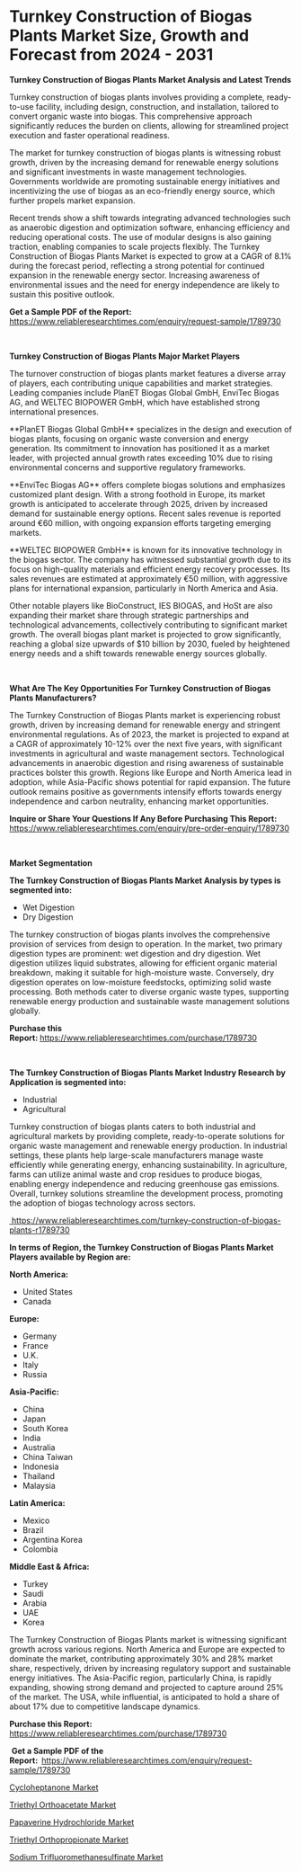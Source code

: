 <p><h1>Turnkey Construction of Biogas Plants Market Size, Growth and Forecast from 2024 - 2031</h1></p><p><strong>Turnkey Construction of Biogas Plants Market Analysis and Latest Trends</strong></p>
<p><p>Turnkey construction of biogas plants involves providing a complete, ready-to-use facility, including design, construction, and installation, tailored to convert organic waste into biogas. This comprehensive approach significantly reduces the burden on clients, allowing for streamlined project execution and faster operational readiness.</p><p>The market for turnkey construction of biogas plants is witnessing robust growth, driven by the increasing demand for renewable energy solutions and significant investments in waste management technologies. Governments worldwide are promoting sustainable energy initiatives and incentivizing the use of biogas as an eco-friendly energy source, which further propels market expansion.</p><p>Recent trends show a shift towards integrating advanced technologies such as anaerobic digestion and optimization software, enhancing efficiency and reducing operational costs. The use of modular designs is also gaining traction, enabling companies to scale projects flexibly. The Turnkey Construction of Biogas Plants Market is expected to grow at a CAGR of 8.1% during the forecast period, reflecting a strong potential for continued expansion in the renewable energy sector. Increasing awareness of environmental issues and the need for energy independence are likely to sustain this positive outlook.</p></p>
<p><strong>Get a Sample PDF of the Report:&nbsp;</strong> <a href="https://www.reliableresearchtimes.com/enquiry/request-sample/1789730?utm_campaign=1393&utm_medium=2&utm_source=Github&utm_content=ia&utm_term=09102024&utm_id=turnkey-construction-of-biogas-plants">https://www.reliableresearchtimes.com/enquiry/request-sample/1789730</a></p>
<p>&nbsp;</p>
<p><strong>Turnkey Construction of Biogas Plants Major Market Players</strong></p>
<p><p>The turnover construction of biogas plants market features a diverse array of players, each contributing unique capabilities and market strategies. Leading companies include PlanET Biogas Global GmbH, EnviTec Biogas AG, and WELTEC BIOPOWER GmbH, which have established strong international presences.</p><p>**PlanET Biogas Global GmbH** specializes in the design and execution of biogas plants, focusing on organic waste conversion and energy generation. Its commitment to innovation has positioned it as a market leader, with projected annual growth rates exceeding 10% due to rising environmental concerns and supportive regulatory frameworks.</p><p>**EnviTec Biogas AG** offers complete biogas solutions and emphasizes customized plant design. With a strong foothold in Europe, its market growth is anticipated to accelerate through 2025, driven by increased demand for sustainable energy options. Recent sales revenue is reported around €60 million, with ongoing expansion efforts targeting emerging markets.</p><p>**WELTEC BIOPOWER GmbH** is known for its innovative technology in the biogas sector. The company has witnessed substantial growth due to its focus on high-quality materials and efficient energy recovery processes. Its sales revenues are estimated at approximately €50 million, with aggressive plans for international expansion, particularly in North America and Asia.</p><p>Other notable players like BioConstruct, IES BIOGAS, and HoSt are also expanding their market share through strategic partnerships and technological advancements, collectively contributing to significant market growth. The overall biogas plant market is projected to grow significantly, reaching a global size upwards of $10 billion by 2030, fueled by heightened energy needs and a shift towards renewable energy sources globally.</p></p>
<p>&nbsp;</p>
<p><strong>What Are The Key Opportunities For Turnkey Construction of Biogas Plants Manufacturers?</strong></p>
<p><p>The Turnkey Construction of Biogas Plants market is experiencing robust growth, driven by increasing demand for renewable energy and stringent environmental regulations. As of 2023, the market is projected to expand at a CAGR of approximately 10-12% over the next five years, with significant investments in agricultural and waste management sectors. Technological advancements in anaerobic digestion and rising awareness of sustainable practices bolster this growth. Regions like Europe and North America lead in adoption, while Asia-Pacific shows potential for rapid expansion. The future outlook remains positive as governments intensify efforts towards energy independence and carbon neutrality, enhancing market opportunities.</p></p>
<p><strong>Inquire or Share Your Questions If Any Before Purchasing This Report:</strong> <a href="https://www.reliableresearchtimes.com/enquiry/pre-order-enquiry/1789730?utm_campaign=1393&utm_medium=2&utm_source=Github&utm_content=ia&utm_term=09102024&utm_id=turnkey-construction-of-biogas-plants">https://www.reliableresearchtimes.com/enquiry/pre-order-enquiry/1789730</a></p>
<p>&nbsp;</p>
<p><strong>Market Segmentation</strong></p>
<p><strong>The Turnkey Construction of Biogas Plants Market Analysis by types is segmented into:</strong></p>
<p><ul><li>Wet Digestion</li><li>Dry Digestion</li></ul></p>
<p><p>The turnkey construction of biogas plants involves the comprehensive provision of services from design to operation. In the market, two primary digestion types are prominent: wet digestion and dry digestion. Wet digestion utilizes liquid substrates, allowing for efficient organic material breakdown, making it suitable for high-moisture waste. Conversely, dry digestion operates on low-moisture feedstocks, optimizing solid waste processing. Both methods cater to diverse organic waste types, supporting renewable energy production and sustainable waste management solutions globally.</p></p>
<p><strong>Purchase this Report:&nbsp;</strong><a href="https://www.reliableresearchtimes.com/purchase/1789730?utm_campaign=1393&utm_medium=2&utm_source=Github&utm_content=ia&utm_term=09102024&utm_id=turnkey-construction-of-biogas-plants">https://www.reliableresearchtimes.com/purchase/1789730</a></p>
<p>&nbsp;</p>
<p><strong>The Turnkey Construction of Biogas Plants Market Industry Research by Application is segmented into:</strong></p>
<p><ul><li>Industrial</li><li>Agricultural</li></ul></p>
<p><p>Turnkey construction of biogas plants caters to both industrial and agricultural markets by providing complete, ready-to-operate solutions for organic waste management and renewable energy production. In industrial settings, these plants help large-scale manufacturers manage waste efficiently while generating energy, enhancing sustainability. In agriculture, farms can utilize animal waste and crop residues to produce biogas, enabling energy independence and reducing greenhouse gas emissions. Overall, turnkey solutions streamline the development process, promoting the adoption of biogas technology across sectors.</p></p>
<p><a href="https://www.reliableresearchtimes.com/turnkey-construction-of-biogas-plants-r1789730?utm_campaign=1393&utm_medium=2&utm_source=Github&utm_content=ia&utm_term=09102024&utm_id=turnkey-construction-of-biogas-plants">&nbsp;https://www.reliableresearchtimes.com/turnkey-construction-of-biogas-plants-r1789730</a></p>
<p><strong>In terms of Region, the Turnkey Construction of Biogas Plants Market Players available by Region are:</strong></p>
<p>
    <p> <strong> North America: </strong>
        <ul>
            <li>United States</li>
            <li>Canada</li>
        </ul>
        </p> 
    <p> <strong> Europe: </strong>
        <ul>
            <li>Germany</li>
            <li>France</li>
            <li>U.K.</li>
            <li>Italy</li>
            <li>Russia</li>
        </ul>
        </p> 
    <p> <strong> Asia-Pacific: </strong>
        <ul>
            <li>China</li>
            <li>Japan</li>
            <li>South Korea</li>
            <li>India</li>
            <li>Australia</li>
            <li>China Taiwan</li>
            <li>Indonesia</li>
            <li>Thailand</li>
            <li>Malaysia</li>
        </ul>
        </p> 
    <p> <strong> Latin America: </strong>
        <ul>
            <li>Mexico</li>
            <li>Brazil</li>
            <li>Argentina Korea</li>
            <li>Colombia</li>
        </ul>
        </p> 
    <p> <strong> Middle East & Africa: </strong>
        <ul>
            <li>Turkey</li>
            <li>Saudi</li>
            <li>Arabia</li>
            <li>UAE</li>
            <li>Korea</li>
        </ul>
    </p>
    </p>
<p><p>The Turnkey Construction of Biogas Plants market is witnessing significant growth across various regions. North America and Europe are expected to dominate the market, contributing approximately 30% and 28% market share, respectively, driven by increasing regulatory support and sustainable energy initiatives. The Asia-Pacific region, particularly China, is rapidly expanding, showing strong demand and projected to capture around 25% of the market. The USA, while influential, is anticipated to hold a share of about 17% due to competitive landscape dynamics.</p></p>
<p><strong>Purchase this Report: </strong><a href="https://www.reliableresearchtimes.com/purchase/1789730?utm_campaign=1393&utm_medium=2&utm_source=Github&utm_content=ia&utm_term=09102024&utm_id=turnkey-construction-of-biogas-plants">https://www.reliableresearchtimes.com/purchase/1789730</a></p>
<p>&nbsp;<strong>Get a Sample PDF of the Report:&nbsp;&nbsp;</strong><a href="https://www.reliableresearchtimes.com/enquiry/request-sample/1789730?utm_campaign=1393&utm_medium=2&utm_source=Github&utm_content=ia&utm_term=09102024&utm_id=turnkey-construction-of-biogas-plants">https://www.reliableresearchtimes.com/enquiry/request-sample/1789730</a></p>
<p><strong></strong></p>
<p><p><a href="https://www.linkedin.com/pulse/global-cycloheptanone-market-share-growth-opportunities-size-growing-4qzgc?utm_campaign=1393&utm_medium=2&utm_source=Github&utm_content=ia&utm_term=09102024&utm_id=turnkey-construction-of-biogas-plants">Cycloheptanone Market</a></p><p><a href="https://www.linkedin.com/pulse/triethyl-orthoacetate-market-overview-regional-outlook-competitive-olmrc?utm_campaign=1393&utm_medium=2&utm_source=Github&utm_content=ia&utm_term=09102024&utm_id=turnkey-construction-of-biogas-plants">Triethyl Orthoacetate Market</a></p><p><a href="https://www.linkedin.com/pulse/top-trends-transforming-papaverine-hydrochloride-market-2024--0eokc?utm_campaign=1393&utm_medium=2&utm_source=Github&utm_content=ia&utm_term=09102024&utm_id=turnkey-construction-of-biogas-plants">Papaverine Hydrochloride Market</a></p><p><a href="https://www.linkedin.com/pulse/digital-transformation-triethyl-orthopropionate-industry-market-nxpqc?utm_campaign=1393&utm_medium=2&utm_source=Github&utm_content=ia&utm_term=09102024&utm_id=turnkey-construction-of-biogas-plants">Triethyl Orthopropionate Market</a></p><p><a href="https://www.linkedin.com/pulse/decoding-sodium-trifluoromethanesulfinate-industry-dynamics-strategic-vyvkc?utm_campaign=1393&utm_medium=2&utm_source=Github&utm_content=ia&utm_term=09102024&utm_id=turnkey-construction-of-biogas-plants">Sodium Trifluoromethanesulfinate Market</a></p></p>